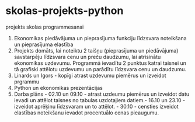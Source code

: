 # skolas-projekts-python
projekts skolas programmesanai
1) Ekonomikas piedāvājuma un pieprasījuma funkciju līdzsvara noteikšana un pieprasījuma elastība
2) Projekts domāts, lai noteiktu 2 taišņu (pieprasījuma un piedāvājuma) savstarpēju līdzsvara cenu un preču daudzumu, lai atrisinātu ekonomikas uzdevumu. Programmā ievadītu 2 punktus katrai taisnei un tā grafiski attēlotu uzdevumu un parādītu līdzsvara cenu un daudzumu.
3) Linards un Igors - kopīgi atrast uzdevumu piemērus un izveidot prgrammu
4) Python un ekonomikas prezentācijas
5) Darba plāns - 02.10 un 09.10 - atrast uzdeumu piemērus un izveidot datu ievadi un attēlot taisnes no tabulas uzdotajiem datiem.- 16.10 un 23.10 - izveidot aprēķinu līdzsvaram un to attēlot. - 30.10 - censties izveidot elastības noteikšanu ievadot procentuālo cenas pieaugumu.
